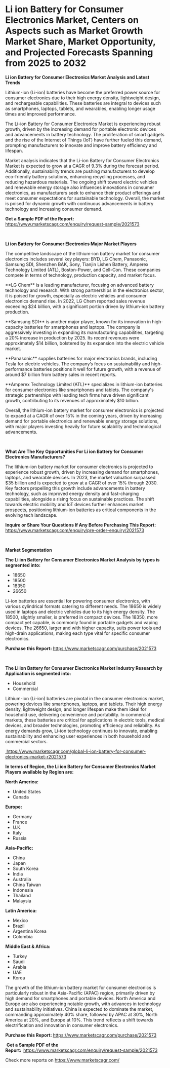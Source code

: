 <p><h1>Li ion Battery for Consumer Electronics Market, Centers on Aspects such as Market Growth Market Share, Market Opportunity, and Projected Forecasts Spanning from 2025 to 2032</h1></p><p><strong>Li ion Battery for Consumer Electronics Market Analysis and Latest Trends</strong></p>
<p><p>Lithium-ion (Li-ion) batteries have become the preferred power source for consumer electronics due to their high energy density, lightweight design, and rechargeable capabilities. These batteries are integral to devices such as smartphones, laptops, tablets, and wearables, enabling longer usage times and improved performance.</p><p>The Li-ion Battery for Consumer Electronics Market is experiencing robust growth, driven by the increasing demand for portable electronic devices and advancements in battery technology. The proliferation of smart gadgets and the rise of the Internet of Things (IoT) have further fueled this demand, prompting manufacturers to innovate and improve battery efficiency and lifespan.</p><p>Market analysis indicates that the Li-ion Battery for Consumer Electronics Market is expected to grow at a CAGR of 9.3% during the forecast period. Additionally, sustainability trends are pushing manufacturers to develop eco-friendly battery solutions, enhancing recycling processes, and reducing hazardous materials. The ongoing shift toward electric vehicles and renewable energy storage also influences innovations in consumer electronics, as manufacturers seek to enhance their product offerings and meet consumer expectations for sustainable technology. Overall, the market is poised for dynamic growth with continuous advancements in battery technology and increasing consumer demand.</p></p>
<p><strong>Get a Sample PDF of the Report:&nbsp;</strong> <a href="https://www.marketscagr.com/enquiry/request-sample/2021573?utm_campaign=2770&utm_medium=2&utm_source=Github&utm_content=ia&utm_term=30032025&utm_id=li-ion-battery-for-consumer-electronics">https://www.marketscagr.com/enquiry/request-sample/2021573</a></p>
<p>&nbsp;</p>
<p><strong>Li ion Battery for Consumer Electronics Major Market Players</strong></p>
<p><p>The competitive landscape of the lithium-ion battery market for consumer electronics includes several key players: BYD, LG Chem, Panasonic, Samsung SDI, Shenzhen BAK, Sony, Tianjin Lishen Battery, Amperex Technology Limited (ATL), Boston-Power, and Cell-Con. These companies compete in terms of technology, production capacity, and market focus.</p><p>**LG Chem** is a leading manufacturer, focusing on advanced battery technology and research. With strong partnerships in the electronics sector, it is poised for growth, especially as electric vehicles and consumer electronics demand rise. In 2022, LG Chem reported sales revenue exceeding $24 billion, with a significant portion driven by lithium-ion battery production.</p><p>**Samsung SDI** is another major player, known for its innovation in high-capacity batteries for smartphones and laptops. The company is aggressively investing in expanding its manufacturing capabilities, targeting a 20% increase in production by 2025. Its recent revenues were approximately $14 billion, bolstered by its expansion into the electric vehicle market.</p><p>**Panasonic** supplies batteries for major electronics brands, including Tesla for electric vehicles. The company’s focus on sustainability and high-performance batteries positions it well for future growth, with a revenue of around $7 billion from battery sales in recent reports.</p><p>**Amperex Technology Limited (ATL)** specializes in lithium-ion batteries for consumer electronics like smartphones and tablets. The company's strategic partnerships with leading tech firms have driven significant growth, contributing to its revenues of approximately $10 billion.</p><p>Overall, the lithium-ion battery market for consumer electronics is projected to expand at a CAGR of over 15% in the coming years, driven by increasing demand for portable electronics and renewable energy storage solutions, with major players investing heavily for future scalability and technological advancements.</p></p>
<p>&nbsp;</p>
<p><strong>What Are The Key Opportunities For Li ion Battery for Consumer Electronics Manufacturers?</strong></p>
<p><p>The lithium-ion battery market for consumer electronics is projected to experience robust growth, driven by increasing demand for smartphones, laptops, and wearable devices. In 2023, the market valuation surpassed $35 billion and is expected to grow at a CAGR of over 15% through 2030. Key factors propelling this growth include advancements in battery technology, such as improved energy density and fast-charging capabilities, alongside a rising focus on sustainable practices. The shift towards electric mobility and IoT devices further enhances market prospects, positioning lithium-ion batteries as critical components in the evolving tech landscape.</p></p>
<p><strong>Inquire or Share Your Questions If Any Before Purchasing This Report:</strong> <a href="https://www.marketscagr.com/enquiry/pre-order-enquiry/2021573?utm_campaign=2770&utm_medium=2&utm_source=Github&utm_content=ia&utm_term=30032025&utm_id=li-ion-battery-for-consumer-electronics">https://www.marketscagr.com/enquiry/pre-order-enquiry/2021573</a></p>
<p>&nbsp;</p>
<p><strong>Market Segmentation</strong></p>
<p><strong>The Li ion Battery for Consumer Electronics Market Analysis by types is segmented into:</strong></p>
<p><ul><li>18650</li><li>18500</li><li>18350</li><li>26650</li></ul></p>
<p><p>Li-ion batteries are essential for powering consumer electronics, with various cylindrical formats catering to different needs. The 18650 is widely used in laptops and electric vehicles due to its high energy density. The 18500, slightly smaller, is preferred in compact devices. The 18350, more compact yet capable, is commonly found in portable gadgets and vaping devices. The 26650, larger and with higher capacity, suits power tools and high-drain applications, making each type vital for specific consumer electronics.</p></p>
<p><strong>Purchase this Report:&nbsp;</strong><a href="https://www.marketscagr.com/purchase/2021573?utm_campaign=2770&utm_medium=2&utm_source=Github&utm_content=ia&utm_term=30032025&utm_id=li-ion-battery-for-consumer-electronics">https://www.marketscagr.com/purchase/2021573</a></p>
<p>&nbsp;</p>
<p><strong>The Li ion Battery for Consumer Electronics Market Industry Research by Application is segmented into:</strong></p>
<p><ul><li>Household</li><li>Commercial</li></ul></p>
<p><p>Lithium-ion (Li-ion) batteries are pivotal in the consumer electronics market, powering devices like smartphones, laptops, and tablets. Their high energy density, lightweight design, and longer lifespan make them ideal for household use, delivering convenience and portability. In commercial markets, these batteries are critical for applications in electric tools, medical devices, and broader technologies, promoting efficiency and reliability. As energy demands grow, Li-ion technology continues to innovate, enabling sustainability and enhancing user experiences in both household and commercial sectors.</p></p>
<p><a href="https://www.marketscagr.com/global-li-ion-battery-for-consumer-electronics-market-r2021573?utm_campaign=2770&utm_medium=2&utm_source=Github&utm_content=ia&utm_term=30032025&utm_id=li-ion-battery-for-consumer-electronics">&nbsp;https://www.marketscagr.com/global-li-ion-battery-for-consumer-electronics-market-r2021573</a></p>
<p><strong>In terms of Region, the Li ion Battery for Consumer Electronics Market Players available by Region are:</strong></p>
<p>
    <p> <strong> North America: </strong>
        <ul>
            <li>United States</li>
            <li>Canada</li>
        </ul>
        </p> 
    <p> <strong> Europe: </strong>
        <ul>
            <li>Germany</li>
            <li>France</li>
            <li>U.K.</li>
            <li>Italy</li>
            <li>Russia</li>
        </ul>
        </p> 
    <p> <strong> Asia-Pacific: </strong>
        <ul>
            <li>China</li>
            <li>Japan</li>
            <li>South Korea</li>
            <li>India</li>
            <li>Australia</li>
            <li>China Taiwan</li>
            <li>Indonesia</li>
            <li>Thailand</li>
            <li>Malaysia</li>
        </ul>
        </p> 
    <p> <strong> Latin America: </strong>
        <ul>
            <li>Mexico</li>
            <li>Brazil</li>
            <li>Argentina Korea</li>
            <li>Colombia</li>
        </ul>
        </p> 
    <p> <strong> Middle East & Africa: </strong>
        <ul>
            <li>Turkey</li>
            <li>Saudi</li>
            <li>Arabia</li>
            <li>UAE</li>
            <li>Korea</li>
        </ul>
    </p>
    </p>
<p><p>The growth of the lithium-ion battery market for consumer electronics is particularly robust in the Asia-Pacific (APAC) region, primarily driven by high demand for smartphones and portable devices. North America and Europe are also experiencing notable growth, with advances in technology and sustainability initiatives. China is expected to dominate the market, commanding approximately 40% share, followed by APAC at 30%, North America at 20%, and Europe at 10%. This trend reflects a shift towards electrification and innovation in consumer electronics.</p></p>
<p><strong>Purchase this Report: </strong><a href="https://www.marketscagr.com/purchase/2021573?utm_campaign=2770&utm_medium=2&utm_source=Github&utm_content=ia&utm_term=30032025&utm_id=li-ion-battery-for-consumer-electronics">https://www.marketscagr.com/purchase/2021573</a></p>
<p>&nbsp;<strong>Get a Sample PDF of the Report:&nbsp;&nbsp;</strong><a href="https://www.marketscagr.com/enquiry/request-sample/2021573?utm_campaign=2770&utm_medium=2&utm_source=Github&utm_content=ia&utm_term=30032025&utm_id=li-ion-battery-for-consumer-electronics">https://www.marketscagr.com/enquiry/request-sample/2021573</a></p>
<p><strong></strong></p>
<p>Check more reports on <a href="https://www.marketscagr.com/?utm_campaign=2770&utm_medium=2&utm_source=Github&utm_content=ia&utm_term=30032025&utm_id=li-ion-battery-for-consumer-electronics">https://www.marketscagr.com/</a></p>
